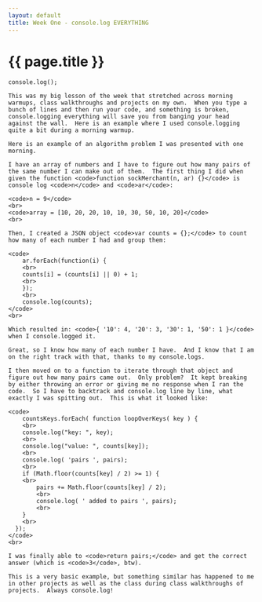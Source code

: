 ```yaml
---
layout: default
title: Week One - console.log EVERYTHING
---
```


# {{ page.title }}

<p class="blog-text">
    <code>console.log();</code><br>

    This was my big lesson of the week that stretched across morning warmups, class walkthroughs and projects on my own.  When you type a bunch of lines and then run your code, and something is broken, console.logging everything will save you from banging your head against the wall.  Here is an example where I used console.logging quite a bit during a morning warmup.

    Here is an example of an algorithm problem I was presented with one morning.

    I have an array of numbers and I have to figure out how many pairs of the same number I can make out of them.  The first thing I did when given the function <code>function sockMerchant(n, ar) {}</code> is console log <code>n</code> and <code>ar</code>:

    <code>n = 9</code>
    <br>
    <code>array = [10, 20, 20, 10, 10, 30, 50, 10, 20]</code>
    <br>

    Then, I created a JSON object <code>var counts = {};</code> to count how many of each number I had and group them:

    <code>
    	ar.forEach(function(i) {
    	<br>
        counts[i] = (counts[i] || 0) + 1;
        <br>
      	});
      	<br>
        console.log(counts);
    </code>
    <br>

    Which resulted in: <code>{ '10': 4, '20': 3, '30': 1, '50': 1 }</code> when I console.logged it.

    Great, so I know how many of each number I have.  And I know that I am on the right track with that, thanks to my console.logs.

    I then moved on to a function to iterate through that object and figure out how many pairs came out.  Only problem?  It kept breaking by either throwing an error or giving me no response when I ran the code.  So I have to backtrack and console.log line by line, what exactly I was spitting out.  This is what it looked like:

    <code>
    	countsKeys.forEach( function loopOverKeys( key ) {
    	<br>
        console.log("key: ", key);
        <br>
        console.log("value: ", counts[key]);
        <br>
        console.log( 'pairs ', pairs);
        <br>
        if (Math.floor(counts[key] / 2) >= 1) {
        <br>
            pairs += Math.floor(counts[key] / 2);
            <br>
            console.log( ' added to pairs ', pairs);
            <br>
        } 
        <br>
      });
    </code>
    <br>

    I was finally able to <code>return pairs;</code> and get the correct answer (which is <code>3</code>, btw).

    This is a very basic example, but something similar has happened to me in other projects as well as the class during class walkthroughs of projects.  Always console.log!
</p>
